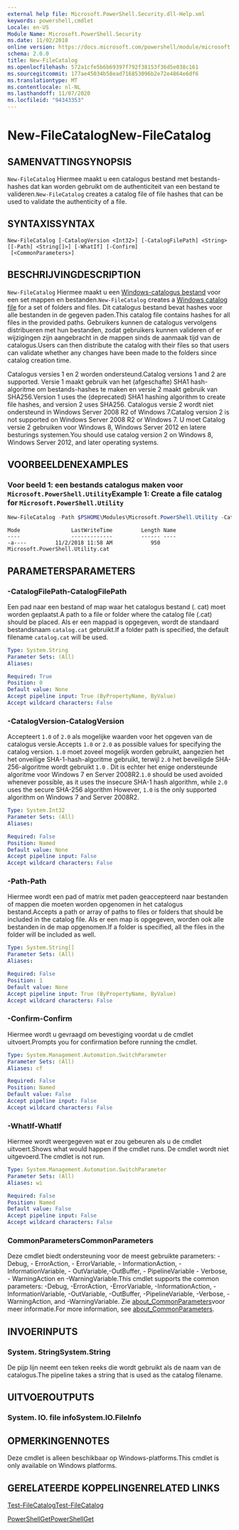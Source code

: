 ```yaml
---
external help file: Microsoft.PowerShell.Security.dll-Help.xml
keywords: powershell,cmdlet
Locale: en-US
Module Name: Microsoft.PowerShell.Security
ms.date: 11/02/2018
online version: https://docs.microsoft.com/powershell/module/microsoft.powershell.security/new-filecatalog?view=powershell-5.1&WT.mc_id=ps-gethelp
schema: 2.0.0
title: New-FileCatalog
ms.openlocfilehash: 572a1cfe5b6b69397f792f38153f36d5e038c161
ms.sourcegitcommit: 177ae45034b58ead716853096b2e72e4864e6df6
ms.translationtype: MT
ms.contentlocale: nl-NL
ms.lasthandoff: 11/07/2020
ms.locfileid: "94343353"
---
```

# <span data-ttu-id="22c94-103">New-FileCatalog</span><span class="sxs-lookup"><span data-stu-id="22c94-103">New-FileCatalog</span></span>

## <span data-ttu-id="22c94-104">SAMENVATTING</span><span class="sxs-lookup"><span data-stu-id="22c94-104">SYNOPSIS</span></span>
<span data-ttu-id="22c94-105">`New-FileCatalog` Hiermee maakt u een catalogus bestand met bestands-hashes dat kan worden gebruikt om de authenticiteit van een bestand te valideren.</span><span class="sxs-lookup"><span data-stu-id="22c94-105">`New-FileCatalog` creates a catalog file of file hashes that can be used to validate the authenticity of a file.</span></span>

## <span data-ttu-id="22c94-106">SYNTAXIS</span><span class="sxs-lookup"><span data-stu-id="22c94-106">SYNTAX</span></span>

```
New-FileCatalog [-CatalogVersion <Int32>] [-CatalogFilePath] <String> [[-Path] <String[]>] [-WhatIf] [-Confirm]
 [<CommonParameters>]
```

## <span data-ttu-id="22c94-107">BESCHRIJVING</span><span class="sxs-lookup"><span data-stu-id="22c94-107">DESCRIPTION</span></span>

<span data-ttu-id="22c94-108">`New-FileCatalog` Hiermee maakt u een [Windows-catalogus bestand](/windows-hardware/drivers/install/catalog-files) voor een set mappen en bestanden.</span><span class="sxs-lookup"><span data-stu-id="22c94-108">`New-FileCatalog` creates a [Windows catalog file](/windows-hardware/drivers/install/catalog-files) for a set of folders and files.</span></span> <span data-ttu-id="22c94-109">Dit catalogus bestand bevat hashes voor alle bestanden in de gegeven paden.</span><span class="sxs-lookup"><span data-stu-id="22c94-109">This catalog file contains hashes for all files in the provided paths.</span></span> <span data-ttu-id="22c94-110">Gebruikers kunnen de catalogus vervolgens distribueren met hun bestanden, zodat gebruikers kunnen valideren of er wijzigingen zijn aangebracht in de mappen sinds de aanmaak tijd van de catalogus.</span><span class="sxs-lookup"><span data-stu-id="22c94-110">Users can then distribute the catalog with their files so that users can validate whether any changes have been made to the folders since catalog creation time.</span></span>

<span data-ttu-id="22c94-111">Catalogus versies 1 en 2 worden ondersteund.</span><span class="sxs-lookup"><span data-stu-id="22c94-111">Catalog versions 1 and 2 are supported.</span></span> <span data-ttu-id="22c94-112">Versie 1 maakt gebruik van het (afgeschafte) SHA1 hash-algoritme om bestands-hashes te maken en versie 2 maakt gebruik van SHA256.</span><span class="sxs-lookup"><span data-stu-id="22c94-112">Version 1 uses the (deprecated) SHA1 hashing algorithm to create file hashes, and version 2 uses SHA256.</span></span> <span data-ttu-id="22c94-113">Catalogus versie 2 wordt niet ondersteund in Windows Server 2008 R2 of Windows 7.</span><span class="sxs-lookup"><span data-stu-id="22c94-113">Catalog version 2 is not supported on Windows Server 2008 R2 or Windows 7.</span></span> <span data-ttu-id="22c94-114">U moet Catalog versie 2 gebruiken voor Windows 8, Windows Server 2012 en latere besturings systemen.</span><span class="sxs-lookup"><span data-stu-id="22c94-114">You should use catalog version 2 on Windows 8, Windows Server 2012, and later operating systems.</span></span>

## <span data-ttu-id="22c94-115">VOORBEELDEN</span><span class="sxs-lookup"><span data-stu-id="22c94-115">EXAMPLES</span></span>

### <span data-ttu-id="22c94-116">Voor beeld 1: een bestands catalogus maken voor `Microsoft.PowerShell.Utility`</span><span class="sxs-lookup"><span data-stu-id="22c94-116">Example 1: Create a file catalog for `Microsoft.PowerShell.Utility`</span></span>

```powershell
New-FileCatalog -Path $PSHOME\Modules\Microsoft.PowerShell.Utility -CatalogFilePath \temp\Microsoft.PowerShell.Utility.cat -CatalogVersion 2.0
```

```Output
Mode                LastWriteTime         Length Name
----                -------------         ------ ----
-a----         11/2/2018 11:58 AM            950 Microsoft.PowerShell.Utility.cat
```

## <span data-ttu-id="22c94-117">PARAMETERS</span><span class="sxs-lookup"><span data-stu-id="22c94-117">PARAMETERS</span></span>

### <span data-ttu-id="22c94-118">-CatalogFilePath</span><span class="sxs-lookup"><span data-stu-id="22c94-118">-CatalogFilePath</span></span>

<span data-ttu-id="22c94-119">Een pad naar een bestand of map waar het catalogus bestand (. cat) moet worden geplaatst.</span><span class="sxs-lookup"><span data-stu-id="22c94-119">A path to a file or folder where the catalog file (.cat) should be placed.</span></span> <span data-ttu-id="22c94-120">Als er een mappad is opgegeven, wordt de standaard bestandsnaam `catalog.cat` gebruikt.</span><span class="sxs-lookup"><span data-stu-id="22c94-120">If a folder path is specified, the default filename `catalog.cat` will be used.</span></span>

```yaml
Type: System.String
Parameter Sets: (All)
Aliases:

Required: True
Position: 0
Default value: None
Accept pipeline input: True (ByPropertyName, ByValue)
Accept wildcard characters: False
```

### <span data-ttu-id="22c94-121">-CatalogVersion</span><span class="sxs-lookup"><span data-stu-id="22c94-121">-CatalogVersion</span></span>

<span data-ttu-id="22c94-122">Accepteert `1.0` of `2.0` als mogelijke waarden voor het opgeven van de catalogus versie.</span><span class="sxs-lookup"><span data-stu-id="22c94-122">Accepts `1.0` or `2.0` as possible values for specifying the catalog version.</span></span> <span data-ttu-id="22c94-123">`1.0` moet zoveel mogelijk worden gebruikt, aangezien het het onveilige SHA-1-hash-algoritme gebruikt, terwijl `2.0` het beveiligde SHA-256-algoritme wordt gebruikt `1.0` . Dit is echter het enige ondersteunde algoritme voor Windows 7 en Server 2008R2.</span><span class="sxs-lookup"><span data-stu-id="22c94-123">`1.0` should be used avoided whenever possible, as it uses the insecure SHA-1 hash algorithm, while `2.0` uses the secure SHA-256 algorithm However, `1.0` is the only supported algorithm on Windows 7 and Server 2008R2.</span></span>

```yaml
Type: System.Int32
Parameter Sets: (All)
Aliases:

Required: False
Position: Named
Default value: None
Accept pipeline input: False
Accept wildcard characters: False
```

### <span data-ttu-id="22c94-124">-Path</span><span class="sxs-lookup"><span data-stu-id="22c94-124">-Path</span></span>

<span data-ttu-id="22c94-125">Hiermee wordt een pad of matrix met paden geaccepteerd naar bestanden of mappen die moeten worden opgenomen in het catalogus bestand.</span><span class="sxs-lookup"><span data-stu-id="22c94-125">Accepts a path or array of paths to files or folders that should be included in the catalog file.</span></span> <span data-ttu-id="22c94-126">Als er een map is opgegeven, worden ook alle bestanden in de map opgenomen.</span><span class="sxs-lookup"><span data-stu-id="22c94-126">If a folder is specified, all the files in the folder will be included as well.</span></span>

```yaml
Type: System.String[]
Parameter Sets: (All)
Aliases:

Required: False
Position: 1
Default value: None
Accept pipeline input: True (ByPropertyName, ByValue)
Accept wildcard characters: False
```

### <span data-ttu-id="22c94-127">-Confirm</span><span class="sxs-lookup"><span data-stu-id="22c94-127">-Confirm</span></span>

<span data-ttu-id="22c94-128">Hiermee wordt u gevraagd om bevestiging voordat u de cmdlet uitvoert.</span><span class="sxs-lookup"><span data-stu-id="22c94-128">Prompts you for confirmation before running the cmdlet.</span></span>

```yaml
Type: System.Management.Automation.SwitchParameter
Parameter Sets: (All)
Aliases: cf

Required: False
Position: Named
Default value: False
Accept pipeline input: False
Accept wildcard characters: False
```

### <span data-ttu-id="22c94-129">-WhatIf</span><span class="sxs-lookup"><span data-stu-id="22c94-129">-WhatIf</span></span>

<span data-ttu-id="22c94-130">Hiermee wordt weergegeven wat er zou gebeuren als u de cmdlet uitvoert.</span><span class="sxs-lookup"><span data-stu-id="22c94-130">Shows what would happen if the cmdlet runs.</span></span> <span data-ttu-id="22c94-131">De cmdlet wordt niet uitgevoerd.</span><span class="sxs-lookup"><span data-stu-id="22c94-131">The cmdlet is not run.</span></span>

```yaml
Type: System.Management.Automation.SwitchParameter
Parameter Sets: (All)
Aliases: wi

Required: False
Position: Named
Default value: False
Accept pipeline input: False
Accept wildcard characters: False
```

### <span data-ttu-id="22c94-132">CommonParameters</span><span class="sxs-lookup"><span data-stu-id="22c94-132">CommonParameters</span></span>

<span data-ttu-id="22c94-133">Deze cmdlet biedt ondersteuning voor de meest gebruikte parameters: -Debug, - ErrorAction, - ErrorVariable, - InformationAction, -InformationVariable, - OutVariable,-OutBuffer, - PipelineVariable - Verbose, - WarningAction en -WarningVariable.</span><span class="sxs-lookup"><span data-stu-id="22c94-133">This cmdlet supports the common parameters: -Debug, -ErrorAction, -ErrorVariable, -InformationAction, -InformationVariable, -OutVariable, -OutBuffer, -PipelineVariable, -Verbose, -WarningAction, and -WarningVariable.</span></span> <span data-ttu-id="22c94-134">Zie [about_CommonParameters](https://go.microsoft.com/fwlink/?LinkID=113216)voor meer informatie.</span><span class="sxs-lookup"><span data-stu-id="22c94-134">For more information, see [about_CommonParameters](https://go.microsoft.com/fwlink/?LinkID=113216).</span></span>

## <span data-ttu-id="22c94-135">INVOER</span><span class="sxs-lookup"><span data-stu-id="22c94-135">INPUTS</span></span>

### <span data-ttu-id="22c94-136">System. String</span><span class="sxs-lookup"><span data-stu-id="22c94-136">System.String</span></span>

<span data-ttu-id="22c94-137">De pijp lijn neemt een teken reeks die wordt gebruikt als de naam van de catalogus.</span><span class="sxs-lookup"><span data-stu-id="22c94-137">The pipeline takes a string that is used as the catalog filename.</span></span>

## <span data-ttu-id="22c94-138">UITVOER</span><span class="sxs-lookup"><span data-stu-id="22c94-138">OUTPUTS</span></span>

### <span data-ttu-id="22c94-139">System. IO. file info</span><span class="sxs-lookup"><span data-stu-id="22c94-139">System.IO.FileInfo</span></span>

## <span data-ttu-id="22c94-140">OPMERKINGEN</span><span class="sxs-lookup"><span data-stu-id="22c94-140">NOTES</span></span>

<span data-ttu-id="22c94-141">Deze cmdlet is alleen beschikbaar op Windows-platforms.</span><span class="sxs-lookup"><span data-stu-id="22c94-141">This cmdlet is only available on Windows platforms.</span></span>

## <span data-ttu-id="22c94-142">GERELATEERDE KOPPELINGEN</span><span class="sxs-lookup"><span data-stu-id="22c94-142">RELATED LINKS</span></span>

[<span data-ttu-id="22c94-143">Test-FileCatalog</span><span class="sxs-lookup"><span data-stu-id="22c94-143">Test-FileCatalog</span></span>](Test-FileCatalog.md)

[<span data-ttu-id="22c94-144">PowerShellGet</span><span class="sxs-lookup"><span data-stu-id="22c94-144">PowerShellGet</span></span>](/powerShell/module/powershellget)
